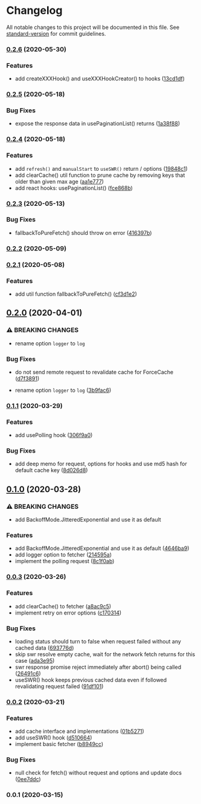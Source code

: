 # Changelog

All notable changes to this project will be documented in this file. See [standard-version](https://github.com/conventional-changelog/standard-version) for commit guidelines.

### [0.2.6](https://github.com/rocwind/create-fetcher/compare/v0.2.5...v0.2.6) (2020-05-30)


### Features

* add createXXXHook() and useXXXHookCreator() to hooks ([13cd1df](https://github.com/rocwind/create-fetcher/commit/13cd1dfa0e82ffc1bb0e808666094f6a1b9553fa))

### [0.2.5](https://github.com/rocwind/create-fetcher/compare/v0.2.4...v0.2.5) (2020-05-18)


### Bug Fixes

* expose the response data in usePaginationList() returns ([1a38f88](https://github.com/rocwind/create-fetcher/commit/1a38f883b6495e5a36e4620b6e21097f35e827b7))

### [0.2.4](https://github.com/rocwind/create-fetcher/compare/v0.2.3...v0.2.4) (2020-05-18)


### Features

* add `refresh()` and `manualStart` to `useSWR()` return / options ([19848c1](https://github.com/rocwind/create-fetcher/commit/19848c12fb213bbe69bdaa3d68088ab7189155f3))
* add clearCache() util function to prune cache by removing keys that older than given max age ([aa1e777](https://github.com/rocwind/create-fetcher/commit/aa1e77709407188cce41d56147b476ab8f957f13))
* add react hooks: usePaginationList() ([fce868b](https://github.com/rocwind/create-fetcher/commit/fce868b729e22a5450e040ff4b664e27d399b1d6))

### [0.2.3](https://github.com/rocwind/create-fetcher/compare/v0.2.2...v0.2.3) (2020-05-13)


### Bug Fixes

* fallbackToPureFetch() should throw on error ([416397b](https://github.com/rocwind/create-fetcher/commit/416397b68a11d10e33174fbfb16df502ebcb6ab3))

### [0.2.2](https://github.com/rocwind/create-fetcher/compare/v0.2.1...v0.2.2) (2020-05-09)

### [0.2.1](https://github.com/rocwind/create-fetcher/compare/v0.2.0...v0.2.1) (2020-05-08)


### Features

* add util function fallbackToPureFetch() ([cf3d1e2](https://github.com/rocwind/create-fetcher/commit/cf3d1e2296ce9cb438059c617b92f14811cdb6a3))

## [0.2.0](https://github.com/rocwind/create-fetcher/compare/v0.1.1...v0.2.0) (2020-04-01)


### ⚠ BREAKING CHANGES

* rename option `logger` to `log`

### Bug Fixes

* do not send remote request to revalidate cache for ForceCache ([d7f3891](https://github.com/rocwind/create-fetcher/commit/d7f389179f29a6d1900248ec6bc213cd94ee2dc3))


* rename option `logger` to `log` ([3b9fac6](https://github.com/rocwind/create-fetcher/commit/3b9fac630bbae70c1ec7143177d4dd39e777847c))

### [0.1.1](https://github.com/rocwind/create-fetcher/compare/v0.1.0...v0.1.1) (2020-03-29)


### Features

* add usePolling hook ([306f9a0](https://github.com/rocwind/create-fetcher/commit/306f9a0e4d74955a4613f9cf5a827d5de826409f))


### Bug Fixes

* add deep memo for request, options for hooks and use md5 hash for default cache key ([8d026d8](https://github.com/rocwind/create-fetcher/commit/8d026d87b6228d8833a3db3feeaf2fa8c6d1130b))

## [0.1.0](https://github.com/rocwind/create-fetcher/compare/v0.0.3...v0.1.0) (2020-03-28)


### ⚠ BREAKING CHANGES

* add BackoffMode.JitteredExponential and use it as default

### Features

* add BackoffMode.JitteredExponential and use it as default ([4646ba9](https://github.com/rocwind/create-fetcher/commit/4646ba921336cd6b09f7e30b2e7ff82f9e6191e7))
* add logger option to fetcher ([214595a](https://github.com/rocwind/create-fetcher/commit/214595a6c42cb4fbf20b76496cf144e11c0af588))
* implement the polling request ([8c1f0ab](https://github.com/rocwind/create-fetcher/commit/8c1f0ab42103630ef0ff2bc1422fe0f9c0e2b438))

### [0.0.3](https://github.com/rocwind/create-fetcher/compare/v0.0.2...v0.0.3) (2020-03-26)


### Features

* add clearCache() to fetcher ([a8ac9c5](https://github.com/rocwind/create-fetcher/commit/a8ac9c5d142d261690f832f92d6d937f5e13b59a))
* implement retry on error options ([c170314](https://github.com/rocwind/create-fetcher/commit/c170314cd66e370c1d16d790b0b5effc2641be92))


### Bug Fixes

* loading status should turn to false when request failed without any cached data ([693776d](https://github.com/rocwind/create-fetcher/commit/693776dfa01a02ba1cc68454e9f3f2959cf77dd8))
* skip swr resolve empty cache, wait for the network fetch returns for this case ([ada3e95](https://github.com/rocwind/create-fetcher/commit/ada3e95aa12a74144416cb3f26d091456d8796e5))
* swr response promise reject immediately after abort() being called ([26491c6](https://github.com/rocwind/create-fetcher/commit/26491c6de83956aa765cdf6bb444d0465b54f0d0))
* useSWR() hook keeps previous cached data even if followed revalidating request failed ([91df101](https://github.com/rocwind/create-fetcher/commit/91df101f397ae8bf8a2ac73cbda5d212e3bad7a9))

### [0.0.2](https://github.com/rocwind/create-fetcher/compare/v0.0.1...v0.0.2) (2020-03-21)


### Features

* add cache interface and implementations ([01b5271](https://github.com/rocwind/create-fetcher/commit/01b5271e2e7504a214d38017ddf4ed624058ca47))
* add useSWR() hook ([d510664](https://github.com/rocwind/create-fetcher/commit/d5106647da10335b1844aec6ec8b5608c6132e42))
* implement basic fetcher ([b8949cc](https://github.com/rocwind/create-fetcher/commit/b8949cc18d29223cb3e2fcb7332a796f15a26a32))


### Bug Fixes

* null check for fetch() without request and options and update docs ([0ee7ddc](https://github.com/rocwind/create-fetcher/commit/0ee7ddc4dff38949d92a9e26f0b27f580f2aed5e))

### 0.0.1 (2020-03-15)

